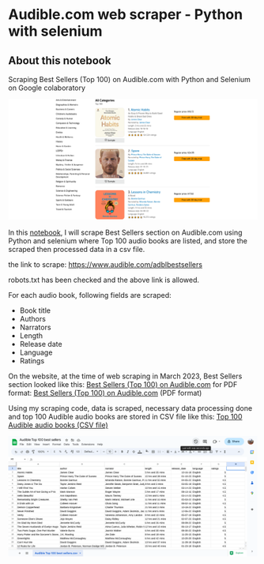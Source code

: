 #  Audible.com web scraper - Python with selenium

## About this notebook

Scraping Best Sellers (Top 100) on Audible.com with Python and Selenium on Google colaboratory

![About this notebook](images/Audiblebooks.png)
    
In this <a href="https://github.com/morikaglobal/audible_selenium/blob/master/Github%20copy%20-%20Audible%20Selenium.ipynb" target="_blank">notebook</a>, I will scrape Best Sellers section on Audible.com using Python and selenium where Top 100 audio books are listed, and store the scraped then processed data in a csv file.

the link to scrape:
https://www.audible.com/adblbestsellers

robots.txt has been checked and the above link is allowed.

For each audio book, following fields are scraped:
- Book title
- Authors
- Narrators
- Length
- Release date
- Language
- Ratings

On the website, at the time of web scraping in March 2023, Best Sellers section looked like this: <a href="https://github.com/morikaglobal/audible_selenium/blob/master/images/AudiblePageLong.png" target="_blank">Best Sellers (Top 100) on Audible.com</a> 
for PDF format: <a href="https://github.com/morikaglobal/audible_selenium/blob/master/images/AudiblePage.pdf" target="_blank">Best Sellers (Top 100) on Audible.com</a> (PDF format)

Using my scraping code, data is scraped, necessary data processing done and top 100 Audible audio books are stored in CSV file like this: <a href="https://github.com/morikaglobal/audible_selenium/blob/master/images/Audible%20Top%20100%20best%20sellers.csv" target="_blank">Top 100 Audible audio books (CSV file)</a>

![About this notebook](images/csv_view.png)
